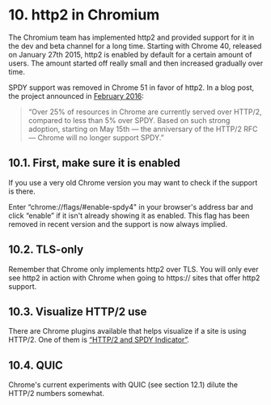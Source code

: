 # 10. http2 in Chromium

The Chromium team has implemented http2 and provided support for it in the dev and beta channel for a long time. Starting with Chrome 40, released on January 27th 2015, http2 is enabled by default for a certain amount of users. The amount started off really small and then increased gradually over time.

SPDY support was removed in Chrome 51 in favor of http2. In a blog post, the project announced in [February 2016](https://blog.chromium.org/2016/02/transitioning-from-spdy-to-http2.html):

> “Over 25% of resources in Chrome are currently served over HTTP/2, compared to less than 5% over SPDY. Based on such strong adoption, starting on May 15th — the anniversary of the HTTP/2 RFC — Chrome will no longer support SPDY.”

## 10.1. First, make sure it is enabled

If you use a very old Chrome version you may want to check if the support is there.

Enter “chrome://flags/#enable-spdy4" in your browser's address bar and click “enable” if it isn't already showing it as enabled. This flag has been removed in recent version and the support is now always implied.

## 10.2. TLS-only

Remember that Chrome only implements http2 over TLS. You will only ever see http2 in action with Chrome when going to https:// sites that offer http2 support.

## 10.3. Visualize HTTP/2 use

There are Chrome plugins available that helps visualize if a site is using HTTP/2. One of them is [“HTTP/2 and SPDY Indicator”](https://chrome.google.com/webstore/detail/spdy-indicator/mpbpobfflnpcgagjijhmgnchggcjblin).

## 10.4. QUIC

Chrome's current experiments with QUIC (see section 12.1) dilute the HTTP/2 numbers somewhat.
